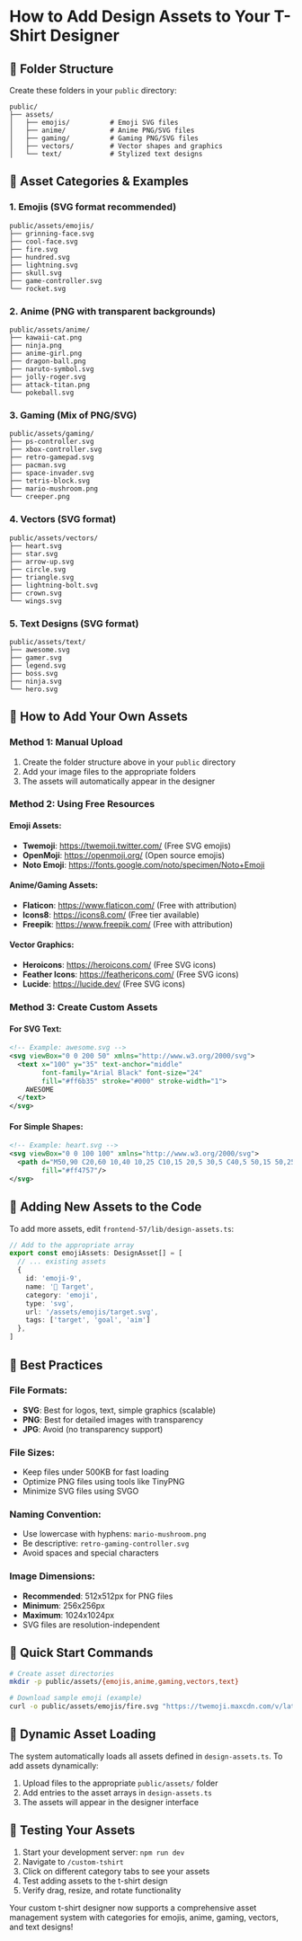 # How to Add Design Assets to Your T-Shirt Designer

## 📁 Folder Structure

Create these folders in your `public` directory:

```
public/
├── assets/
│   ├── emojis/          # Emoji SVG files
│   ├── anime/           # Anime PNG/SVG files
│   ├── gaming/          # Gaming PNG/SVG files
│   ├── vectors/         # Vector shapes and graphics
│   └── text/            # Stylized text designs
```

## 🎨 Asset Categories & Examples

### 1. Emojis (SVG format recommended)
```
public/assets/emojis/
├── grinning-face.svg
├── cool-face.svg
├── fire.svg
├── hundred.svg
├── lightning.svg
├── skull.svg
├── game-controller.svg
└── rocket.svg
```

### 2. Anime (PNG with transparent backgrounds)
```
public/assets/anime/
├── kawaii-cat.png
├── ninja.png
├── anime-girl.png
├── dragon-ball.png
├── naruto-symbol.svg
├── jolly-roger.svg
├── attack-titan.png
└── pokeball.svg
```

### 3. Gaming (Mix of PNG/SVG)
```
public/assets/gaming/
├── ps-controller.svg
├── xbox-controller.svg
├── retro-gamepad.svg
├── pacman.svg
├── space-invader.svg
├── tetris-block.svg
├── mario-mushroom.png
└── creeper.png
```

### 4. Vectors (SVG format)
```
public/assets/vectors/
├── heart.svg
├── star.svg
├── arrow-up.svg
├── circle.svg
├── triangle.svg
├── lightning-bolt.svg
├── crown.svg
└── wings.svg
```

### 5. Text Designs (SVG format)
```
public/assets/text/
├── awesome.svg
├── gamer.svg
├── legend.svg
├── boss.svg
├── ninja.svg
└── hero.svg
```

## 🔧 How to Add Your Own Assets

### Method 1: Manual Upload
1. Create the folder structure above in your `public` directory
2. Add your image files to the appropriate folders
3. The assets will automatically appear in the designer

### Method 2: Using Free Resources

#### Emoji Assets:
- **Twemoji**: https://twemoji.twitter.com/ (Free SVG emojis)
- **OpenMoji**: https://openmoji.org/ (Open source emojis)
- **Noto Emoji**: https://fonts.google.com/noto/specimen/Noto+Emoji

#### Anime/Gaming Assets:
- **Flaticon**: https://www.flaticon.com/ (Free with attribution)
- **Icons8**: https://icons8.com/ (Free tier available)
- **Freepik**: https://www.freepik.com/ (Free with attribution)

#### Vector Graphics:
- **Heroicons**: https://heroicons.com/ (Free SVG icons)
- **Feather Icons**: https://feathericons.com/ (Free SVG icons)
- **Lucide**: https://lucide.dev/ (Free SVG icons)

### Method 3: Create Custom Assets

#### For SVG Text:
```svg
<!-- Example: awesome.svg -->
<svg viewBox="0 0 200 50" xmlns="http://www.w3.org/2000/svg">
  <text x="100" y="35" text-anchor="middle" 
        font-family="Arial Black" font-size="24" 
        fill="#ff6b35" stroke="#000" stroke-width="1">
    AWESOME
  </text>
</svg>
```

#### For Simple Shapes:
```svg
<!-- Example: heart.svg -->
<svg viewBox="0 0 100 100" xmlns="http://www.w3.org/2000/svg">
  <path d="M50,90 C20,60 10,40 10,25 C10,15 20,5 30,5 C40,5 50,15 50,25 C50,15 60,5 70,5 C80,5 90,15 90,25 C90,40 80,60 50,90 Z" 
        fill="#ff4757"/>
</svg>
```

## 📝 Adding New Assets to the Code

To add more assets, edit `frontend-57/lib/design-assets.ts`:

```typescript
// Add to the appropriate array
export const emojiAssets: DesignAsset[] = [
  // ... existing assets
  { 
    id: 'emoji-9', 
    name: '🎯 Target', 
    category: 'emoji', 
    type: 'svg', 
    url: '/assets/emojis/target.svg', 
    tags: ['target', 'goal', 'aim'] 
  },
]
```

## 🎯 Best Practices

### File Formats:
- **SVG**: Best for logos, text, simple graphics (scalable)
- **PNG**: Best for detailed images with transparency
- **JPG**: Avoid (no transparency support)

### File Sizes:
- Keep files under 500KB for fast loading
- Optimize PNG files using tools like TinyPNG
- Minimize SVG files using SVGO

### Naming Convention:
- Use lowercase with hyphens: `mario-mushroom.png`
- Be descriptive: `retro-gaming-controller.svg`
- Avoid spaces and special characters

### Image Dimensions:
- **Recommended**: 512x512px for PNG files
- **Minimum**: 256x256px
- **Maximum**: 1024x1024px
- SVG files are resolution-independent

## 🚀 Quick Start Commands

```bash
# Create asset directories
mkdir -p public/assets/{emojis,anime,gaming,vectors,text}

# Download sample emoji (example)
curl -o public/assets/emojis/fire.svg "https://twemoji.maxcdn.com/v/latest/svg/1f525.svg"
```

## 🔄 Dynamic Asset Loading

The system automatically loads all assets defined in `design-assets.ts`. To add assets dynamically:

1. Upload files to the appropriate `public/assets/` folder
2. Add entries to the asset arrays in `design-assets.ts`
3. The assets will appear in the designer interface

## 📱 Testing Your Assets

1. Start your development server: `npm run dev`
2. Navigate to `/custom-tshirt`
3. Click on different category tabs to see your assets
4. Test adding assets to the t-shirt design
5. Verify drag, resize, and rotate functionality

Your custom t-shirt designer now supports a comprehensive asset management system with categories for emojis, anime, gaming, vectors, and text designs!